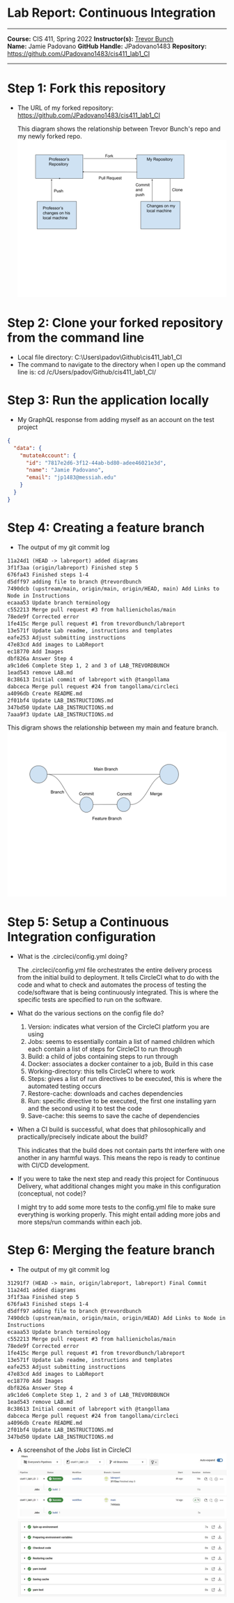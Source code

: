 # Lab Report: Continuous Integration
___
**Course:** CIS 411, Spring 2022 
**Instructor(s):** [Trevor Bunch](https://github.com/trevordbunch)  
**Name:** Jamie Padovano
**GitHub Handle:** JPadovano1483 
**Repository:** https://github.com/JPadovano1483/cis411_lab1_CI
___

# Step 1: Fork this repository
- The URL of my forked repository: https://github.com/JPadovano1483/cis411_lab1_CI
  
  This diagram shows the relationship between Trevor Bunch's repo and my newly forked repo.
  ![Forked Repo Relationship](../assets/Forked%20Repository.svg)

# Step 2: Clone your forked repository from the command line  
- Local file directory: C:\Users\padov\Github\cis411_lab1_CI
- The command to navigate to the directory when I open up the command line is: cd /c/Users/padov/Github/cis411_lab1_CI/

# Step 3: Run the application locally
- My GraphQL response from adding myself as an account on the test project
``` json
{
  "data": {
    "mutateAccount": {
      "id": "7817e2d6-3f12-44ab-bd80-adee46021e3d",
      "name": "Jamie Padovano",
      "email": "jp1483@messiah.edu"
    }
  }
}
```

# Step 4: Creating a feature branch
- The output of my git commit log
```
11a24d1 (HEAD -> labreport) added diagrams
3f1f3aa (origin/labreport) Finished step 5
676fa43 Finished steps 1-4
d5dff97 adding file to branch @trevordbunch
7490dcb (upstream/main, origin/main, origin/HEAD, main) Add Links to Node in Instructions
ecaaa53 Update branch terminology
c552213 Merge pull request #3 from hallienicholas/main
78ede9f Corrected error
1fe415c Merge pull request #1 from trevordbunch/labreport
13e571f Update Lab readme, instructions and templates
eafe253 Adjust submitting instructions
47e83cd Add images to LabReport
ec18770 Add Images
dbf826a Answer Step 4
a9c1de6 Complete Step 1, 2 and 3 of LAB_TREVORDBUNCH
1ead543 remove LAB.md
8c38613 Initial commit of labreport with @tangollama
dabceca Merge pull request #24 from tangollama/circleci
a4096db Create README.md
2f01bf4 Update LAB_INSTRUCTIONS.md
347bd50 Update LAB_INSTRUCTIONS.md
7aaa9f3 Update LAB_INSTRUCTIONS.md
```
This digram shows the relationship between my main and feature branch.
  ![Main/Feature branch relationship](../assets/Feature%20Branch%20Diagram.svg)

# Step 5: Setup a Continuous Integration configuration
- What is the .circleci/config.yml doing?  
  
  The .circleci/config.yml file orchestrates the entire delivery process from the initial build to deployment. It tells CircleCI what to do with the code and what to check and automates the process of testing the code/software that is being continuously integrated. This is where the specific tests are specified to run on the software.

- What do the various sections on the config file do?  
   1. Version: indicates what version of the CircleCI platform you are using
   2. Jobs: seems to essentially contain a list of named children which each contain a list of steps for CircleCI to run through
   3. Build: a child of jobs containing steps to run through
   4. Docker: associates a docker container to a job, Build in this case
   5. Working-directory: this tells CircleCI where to work
   6. Steps: gives a list of run directives to be executed, this is where the automated testing occurs
   7. Restore-cache: downloads and caches dependencies
   8. Run: specific directive to be executed, the first one installing yarn and the second using it to test the code
   9. Save-cache: this seems to save the cache of dependencies

- When a CI build is successful, what does that philosophically and practically/precisely indicate about the build?  
  
   This indicates that the build does not contain parts tht interfere with one another in any harmful ways. This means the repo is ready to continue with CI/CD development.

- If you were to take the next step and ready this project for Continuous Delivery, what additional changes might you make in this configuration (conceptual, not code)?  
  
   I might try to add some more tests to the config.yml file to make sure everything is working properly. This might entail adding more jobs and more steps/run commands within each job.

# Step 6: Merging the feature branch
* The output of my git commit log
```
31291f7 (HEAD -> main, origin/labreport, labreport) Final Commit
11a24d1 added diagrams
3f1f3aa Finished step 5
676fa43 Finished steps 1-4
d5dff97 adding file to branch @trevordbunch
7490dcb (upstream/main, origin/main, origin/HEAD) Add Links to Node in Instructions
ecaaa53 Update branch terminology
c552213 Merge pull request #3 from hallienicholas/main
78ede9f Corrected error
1fe415c Merge pull request #1 from trevordbunch/labreport
13e571f Update Lab readme, instructions and templates
eafe253 Adjust submitting instructions
47e83cd Add images to LabReport
ec18770 Add Images
dbf826a Answer Step 4
a9c1de6 Complete Step 1, 2 and 3 of LAB_TREVORDBUNCH
1ead543 remove LAB.md
8c38613 Initial commit of labreport with @tangollama
dabceca Merge pull request #24 from tangollama/circleci
a4096db Create README.md
2f01bf4 Update LAB_INSTRUCTIONS.md
347bd50 Update LAB_INSTRUCTIONS.md
```

* A screenshot of the _Jobs_ list in CircleCI
![CircleCI Success](../assets/JobsCircleCI.jpg)
![CircleCI Success](../assets/CircleCITests.jpg)